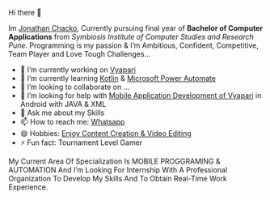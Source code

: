 Hi there 👋

Im <a href="https://www.linkedin.com/in/jcp99gamer/">Jonathan Chacko</a>,
Currently pursuing final year of <b>Bachelor of Computer Applications</b> from <i>Symbiosis Institute of Computer Studies and Research Pune</i>. Programming is my passion & I’m Ambitious, Confident, Competitive, Team Player and Love Tough Challenges…

- 🔭 I’m currently working on <a href="https://github.com/jcp99gamers/Vyapari">Vyapari</a>
- 🌱 I’m currently learning <u>Kotlin</u> & <u>Microsoft Power Automate</u>
- 👯 I’m looking to collaborate on ...
- 🤔 I’m looking for help with <a href="mailto:ipp2021043@sicsr.ac.in">Mobile Application Development of Vyapari</a> in Android with JAVA & XML
- 💬 Ask me about my Skills
- 📫 How to reach me: <a href="https://wa.me/918111952240">Whatsapp</a>
- 😄 Hobbies: <a href="https://www.instagram.com/noxic.gamers/">Enjoy Content Creation & Video Editing</a>
- ⚡ Fun fact: Tournament Level Gamer

<p1>My Current Area Of Specialization Is MOBILE PROGGRAMING & AUTOMATION And I’m Looking For Internship With A Professional Organization To Develop My Skills And To Obtain Real-Time Work Experience.</p1>
